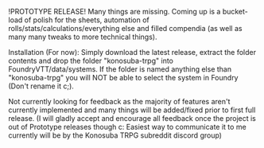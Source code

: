 !PROTOTYPE RELEASE! Many things are missing. Coming up is a bucket-load of polish for the sheets, automation of rolls/stats/calculations/everything else and filled compendia (as well as many many tweaks to more technical things).

Installation (For now):
Simply download the latest release, extract the folder contents and drop the folder "konosuba-trpg" into FoundryVTT/data/systems. If the folder is named anything else than "konosuba-trpg" you will NOT be able to select the system in Foundry (Don't rename it c;).

Not currently looking for feedback as the majority of features aren't currently implemented and many things will be added/fixed prior to first full release. (I will gladly accept and encourage all feedback once the project is out of Prototype releases though c: Easiest way to communicate it to me currently will be by the Konosuba TRPG subreddit discord group)